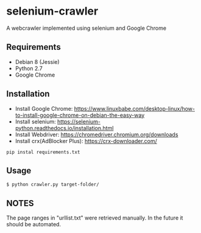 # selenium-crawler
A webcrawler implemented using selenium and Google Chrome

## Requirements
  * Debian 8 (Jessie)
  * Python 2.7
  * Google Chrome

## Installation
  * Install Google Chrome: https://www.linuxbabe.com/desktop-linux/how-to-install-google-chrome-on-debian-the-easy-way  
  * Install selenium: https://selenium-python.readthedocs.io/installation.html
  * Install Webdriver: https://chromedriver.chromium.org/downloads
  * Install crx(AdBlocker Plus): https://crx-downloader.com/ 
  ```shell
  pip instal requirements.txt
  ```   

## Usage
```
$ python crawler.py target-folder/
```

## NOTES
The page ranges in "urllist.txt" were retrieved manually.
In the future it should be automated.
